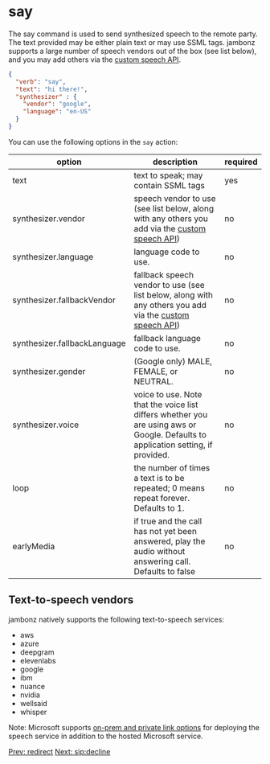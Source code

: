# say

The say command is used to send synthesized speech to the remote party. The text provided may be either plain text or may use SSML tags.  jambonz supports a large number of speech vendors out of the box (see list below), and you may add others via the [custom speech API](/docs/supporting-articles/custom-speech-tts).

```json
{
  "verb": "say",
  "text": "hi there!",
  "synthesizer" : {
    "vendor": "google",
    "language": "en-US"
  }
}
```

You can use the following options in the `say` action:

| option        | description | required  |
| ------------- |-------------| -----|
| text | text to speak; may contain SSML tags | yes |
| synthesizer.vendor | speech vendor to use (see list below, along with any others you add via the [custom speech API](/docs/speech-api/overview/))| no |
| synthesizer.language | language code to use.  | no |
| synthesizer.fallbackVendor | fallback speech vendor to use (see list below, along with any others you add via the [custom speech API](/docs/speech-api/overview/))| no |
| synthesizer.fallbackLanguage | fallback language code to use.  | no |
| synthesizer.gender | (Google only) MALE, FEMALE, or NEUTRAL.  | no |
| synthesizer.voice | voice to use.  Note that the voice list differs whether you are using aws or Google. Defaults to application setting, if provided. | no |
| loop | the number of times a text is to be repeated; 0 means repeat forever.  Defaults to 1. | no |
| earlyMedia | if true and the call has not yet been answered, play the audio without answering call.  Defaults to false | no |

## Text-to-speech vendors
jambonz natively supports the following text-to-speech services:
- aws
- azure
- deepgram
- elevenlabs
- google
- ibm
- nuance
- nvidia
- wellsaid
- whisper

Note: Microsoft supports [on-prem and private link options](/docs/supporting-articles/azure-private-link) for deploying the speech service in addition to the hosted Microsoft service.

<p class="flex">
<a href="/docs/webhooks/redirect">Prev: redirect</a>
<a href="/docs/webhooks/sip-decline">Next: sip:decline</a>
</p>
